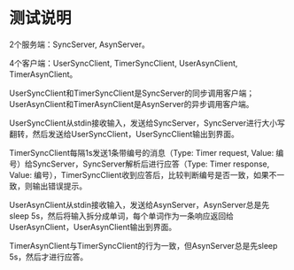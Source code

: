 # 测试说明

2个服务端：SyncServer, AsynServer。

4个客户端：UserSyncClient, TimerSyncClient, UserAsynClient, TimerAsynClient。

UserSyncClient和TimerSyncClient是SyncServer的同步调用客户端；UserAsynClient和TimerAsynClient是AsynServer的异步调用客户端。

UserSyncClient从stdin接收输入，发送给SyncServer，SyncServer进行大小写翻转，然后发送给UserSyncClient，UserSyncClient输出到界面。

TimerSyncClient每隔1s发送1条带编号的消息（Type: Timer request, Value: 编号）给SyncServer，SyncServer解析后进行应答（Type: Timer response, Value: 编号），TimerSyncClient收到应答后，比较判断编号是否一致，如果不一致，则输出错误提示。

UserAsynClient从stdin接收输入，发送给AsynServer，AsynServer总是先sleep 5s，然后将输入拆分成单词，每个单词作为一条响应返回给UserAsynClient，UserAsynClient输出到界面。

TimerAsynClient与TimerSyncClient的行为一致，但AsynServer总是先sleep 5s，然后才进行应答。
